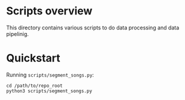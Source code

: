 # Scripts overview

This directory contains various scripts to do data processing and data pipelinig.

# Quickstart

Running `scripts/segment_songs.py`:
```
cd /path/to/repo_root
python3 scripts/segment_songs.py
```